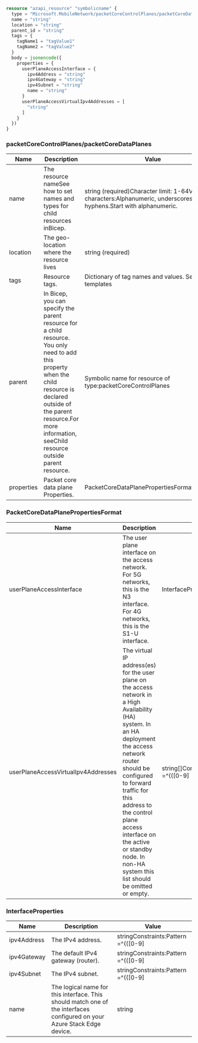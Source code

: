 ```terraform
resource "azapi_resource" "symbolicname" {
  type = "Microsoft.MobileNetwork/packetCoreControlPlanes/packetCoreDataPlanes@2023-09-01"
  name = "string"
  location = "string"
  parent_id = "string"
  tags = {
    tagName1 = "tagValue1"
    tagName2 = "tagValue2"
  }
  body = jsonencode({
    properties = {
      userPlaneAccessInterface = {
        ipv4Address = "string"
        ipv4Gateway = "string"
        ipv4Subnet = "string"
        name = "string"
      }
      userPlaneAccessVirtualIpv4Addresses = [
        "string"
      ]
    }
  })
}

```

### packetCoreControlPlanes/packetCoreDataPlanes

| Name | Description | Value |
|-|-|-|
| name | The resource nameSee how to set names and types for child resources inBicep. | string (required)Character limit: 1-64Valid characters:Alphanumeric, underscores and hyphens.Start with alphanumeric. |
| location | The geo-location where the resource lives | string (required) |
| tags | Resource tags. | Dictionary of tag names and values. SeeTags in templates |
| parent | In Bicep, you can specify the parent resource for a child resource. You only need to add this property when the child resource is declared outside of the parent resource.For more information, seeChild resource outside parent resource. | Symbolic name for resource of type:packetCoreControlPlanes |
| properties | Packet core data plane Properties. | PacketCoreDataPlanePropertiesFormat(required) |


### PacketCoreDataPlanePropertiesFormat

| Name | Description | Value |
|-|-|-|
| userPlaneAccessInterface | The user plane interface on the access network. For 5G networks, this is the N3 interface. For 4G networks, this is the S1-U interface. | InterfaceProperties(required) |
| userPlaneAccessVirtualIpv4Addresses | The virtual IP address(es) for the user plane on the access network in a High Availability (HA) system. In an HA deployment the access network router should be configured to forward traffic for this address to the control plane access interface on the active or standby node. In non-HA system this list should be omitted or empty. | string[]Constraints:Pattern =^(([0-9]|[1-9][0-9]|1[0-9][0-9]|2[0-4][0-9]|25[0-5])\.){3}([0-9]|[1-9][0-9]|1[0-9][0-9]|2[0-4][0-9]|25[0-5])$ |


### InterfaceProperties

| Name | Description | Value |
|-|-|-|
| ipv4Address | The IPv4 address. | stringConstraints:Pattern =^(([0-9]|[1-9][0-9]|1[0-9][0-9]|2[0-4][0-9]|25[0-5])\.){3}([0-9]|[1-9][0-9]|1[0-9][0-9]|2[0-4][0-9]|25[0-5])$ |
| ipv4Gateway | The default IPv4 gateway (router). | stringConstraints:Pattern =^(([0-9]|[1-9][0-9]|1[0-9][0-9]|2[0-4][0-9]|25[0-5])\.){3}([0-9]|[1-9][0-9]|1[0-9][0-9]|2[0-4][0-9]|25[0-5])$ |
| ipv4Subnet | The IPv4 subnet. | stringConstraints:Pattern =^(([0-9]|[1-9][0-9]|1[0-9][0-9]|2[0-4][0-9]|25[0-5])\.){3}([0-9]|[1-9][0-9]|1[0-9][0-9]|2[0-4][0-9]|25[0-5])(\/([0-9]|[1-2][0-9]|3[0-2]))$ |
| name | The logical name for this interface. This should match one of the interfaces configured on your Azure Stack Edge device. | string |


